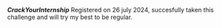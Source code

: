 ***CrackYourInternship***
Registered on 26 july 2024, succesfully taken this challenge and will try my best to be regular.
